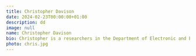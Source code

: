 ```yaml
---
title: Christopher Davison
date: 2024-02-23T00:00:00+01:00
description: dd
image: null
name: Christopher Davison
bio: Christopher is a researchers in the Department of Electronic and Electrical Engineering at the University of Strathclyde.
photo: chris.jpg
---
```

